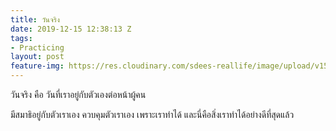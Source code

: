 ```yaml
---
title: วันจริง
date: 2019-12-15 12:38:13 Z
tags:
- Practicing
layout: post
feature-img: https://res.cloudinary.com/sdees-reallife/image/upload/v1555658919/sample_feature_img.png
---
```


วันจริง คือ วันที่เราอยู่กับตัวเองต่อหน้าผู้คน

<i class="fa fa-child" style="color:plum"></i>

มีสมาธิอยู่กับตัวเราเอง ควบคุมตัวเราเอง เพราะเราทำได้ และนี่คือสิ่งเราทำได้อย่างดีที่สุดแล้ว

